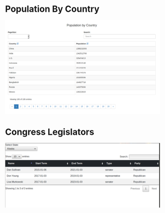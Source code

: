 # Population By Country
![population_by_country](/screenshots/population_by_country.png "Population by Country") 

# Congress Legislators
![congress_legislators](/screenshots/congress_legislators.png "Congress Legislators") 


